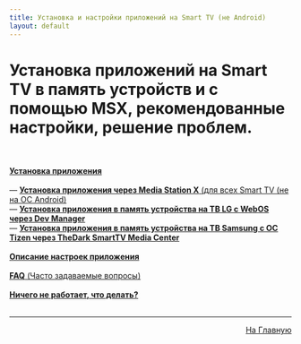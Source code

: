 ```yaml
---
title: Установка и настройки приложений на Smart TV (не Android)
layout: default
---
```

# Установка приложений на Smart TV в память устройств и с помощью MSX, рекомендованные настройки, решение проблем.<br><br>

<a href="https://lazykpub.github.io/Lazykpub/pages/smarttv">**Установка приложения**</a><br><br>
  — <a href="subp/msx-install">**Установка приложения через Media Station X** (для всех Smart TV (не на ОС Android)</a> <br>
  — <a href="subp/lg-install">**Установка приложения в память устройства на ТВ LG с WebOS через Dev Manager**</a> <br>
  — <a href="subp/samsung-install">**Установка приложения в память устройства на ТВ Samsung с ОС Tizen через TheDark SmartTV Media Center**</a> <br><br>
<a href="subp/smarttv-settings">**Описание настроек приложения**</a> <br><br>
<a href="subp/smarttv-faq">**FAQ** (Часто задаваемые вопросы)</a> <br><br>
<a href="subp/smarttv-problem">**Ничего не работает, что делать?**</a> <br><br>


---
<p  align="right"><a href="https://lazykpub.github.io/Lazykpub">На Главную</a></p>
